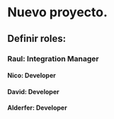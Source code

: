 
# Nuevo proyecto.

## Definir roles:

### Raul: Integration Manager
#### Nico: Developer
#### David: Developer
#### Alderfer: Developer

